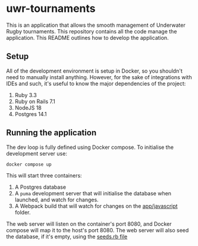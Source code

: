 # uwr-tournaments

This is an application that allows the smooth management of Underwater Rugby tournaments. This repository contains
all the code manage the application. This README outlines how to develop the application.

## Setup

All of the development environment is setup in Docker, so you shouldn't need to manually install anything. However, for
the sake of integrations with IDEs and such, it's useful to know the major dependencies of the project:

1. Ruby 3.3
1. Ruby on Rails 7.1
1. NodeJS 18
1. Postgres 14.1

## Running the application

The dev loop is fully defined using Docker compose. To initialise the development server use:

```bash
docker compose up
```

This will start three containers:

1. A Postgres database
1. A `puma` development server that will initialise the database when launched, and watch for changes.
1. A Webpack build that will watch for changes on the [app/javascript](./app/javascript) folder.

The web server will listen on the container's port 8080, and Docker compose will map it to the host's port 8080. The
web server will also seed the database, if it's empty, using the [seeds.rb file](./db/seeds.rb)
